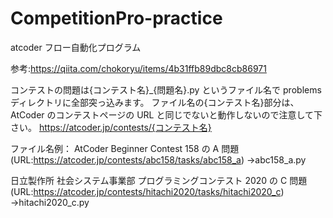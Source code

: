# CompetitionPro-practice

atcoder フロー自動化プログラム

参考:https://qiita.com/chokoryu/items/4b31ffb89dbc8cb86971

コンテストの問題は{コンテスト名}\_{問題名}.py というファイル名で problems ディレクトリに全部突っ込みます。
ファイル名の{コンテスト名}部分は、AtCoder のコンテストページの URL と同じでないと動作しないので注意して下さい。
https://atcoder.jp/contests/{コンテスト名}

ファイル名例：
AtCoder Beginner Contest 158 の A 問題
(URL:https://atcoder.jp/contests/abc158/tasks/abc158_a)
→abc158_a.py

日立製作所 社会システム事業部 プログラミングコンテスト 2020 の C 問題
(URL:https://atcoder.jp/contests/hitachi2020/tasks/hitachi2020_c)
→hitachi2020_c.py
